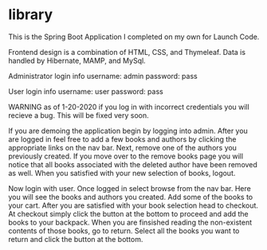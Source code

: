 # library
This is the Spring Boot Application I completed on my own for Launch Code.

Frontend design is a combination of HTML, CSS, and Thymeleaf.
Data is handled by Hibernate, MAMP, and MySql.


Administrator login info
  username: admin
  password: pass
 
User login info
  username: user
  password: pass
  
WARNING as of 1-20-2020 if you log in with incorrect credentials you will recieve a bug. This will be fixed very soon.


If you are demoing the application begin by logging into admin. After you are logged in feel free to add a few books and
authors by clicking the appropriate links on the nav bar. Next, remove one of the authors you previously created. If you move
over to the remove books page you will notice that all books associated with the deleted author have been removed as well. When
you satisfied with your new selection of books, logout.

Now login with user. Once logged in select browse from the nav bar. Here you will see the books and authors you created. Add some of the books to your cart.
After you are satisfied with your book selection head to checkout. At checkout simply click the button at the bottom to proceed and add the books to your backpack.
When you are finsished reading the non-existent contents of those books, go to return. Select all the books you want to return and click the button at the bottom.
